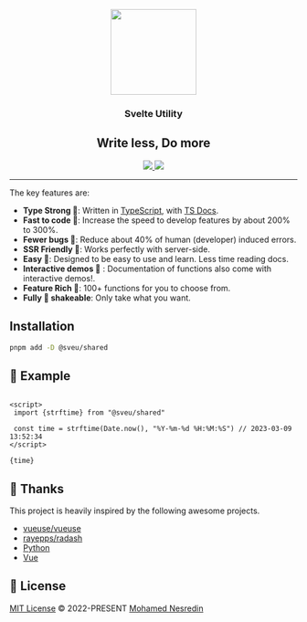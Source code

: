<p align="center">
<img height="150" src="https://avatars.githubusercontent.com/u/120715197" />

<h3 align="center">Svelte Utility</h3>
<h2 align="center">Write less, Do more</h2>
</p>


<p align="center">
<a href="https://www.npmjs.com/package/@sveu/shared" target="_blank">
    <img src="https://img.shields.io/npm/dm/@sveu/shared?color=50a36f">
</a>

<a href="" target="_blank">
    <img src="https://img.shields.io/static/v1?label=functions&message=100&color=50a36f">
</a>

</p>

---
The key features are:

* **Type Strong 💪**: Written in [TypeScript](https://www.typescriptlang.org/), with [TS Docs](https://github.com/microsoft/tsdoc).
* **Fast to code 🚀**: Increase the speed to develop features by about 200% to 300%.
* **Fewer bugs 🐞**: Reduce about 40% of human (developer) induced errors.
* **SSR Friendly 🕺**: Works perfectly with server-side.
* **Easy 💫**: Designed to be easy to use and learn. Less time reading docs.
* **Interactive demos 🎉** : Documentation of functions also come with interactive demos!.
* **Feature Rich  🌈**: 100+ functions for you to choose from.
* **Fully 🌳 shakeable**: Only take what you want.

## Installation

```bash
pnpm add -D @sveu/shared
```

## 🧪 Example

```svelte

<script>
 import {strftime} from "@sveu/shared"
 
 const time = strftime(Date.now(), "%Y-%m-%d %H:%M:%S") // 2023-03-09 13:52:34
</script>

{time}
```

## 🙏 Thanks

This project is heavily inspired by the following awesome projects.

- [vueuse/vueuse](https://github.com/vueuse/vueuse/)
- [rayepps/radash](https://github.com/rayepps/radash)
- [Python](https://python.org)
- [Vue](https://vuejs.org)

## 📜 License

[MIT License](#License) © 2022-PRESENT [Mohamed Nesredin](https://github.com/mohamed-kaizen)